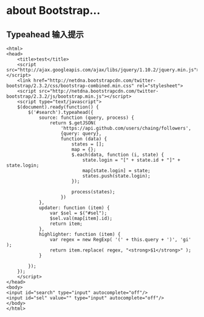 about Bootstrap...
==============

Typeahead 输入提示
-----------------

    <html>
    <head>
        <title>test</title>
        <script src="http://ajax.googleapis.com/ajax/libs/jquery/1.10.2/jquery.min.js"></script>
        <link href="http://netdna.bootstrapcdn.com/twitter-bootstrap/2.3.2/css/bootstrap-combined.min.css" rel="stylesheet">
        <script src="http://netdna.bootstrapcdn.com/twitter-bootstrap/2.3.2/js/bootstrap.min.js"></script>
        <script type="text/javascript">
        $(document).ready(function() {
            $('#search').typeahead({
                source: function (query, process) {
                    return $.getJSON(
                        'https://api.github.com/users/chaing/followers',
                        {query: query},
                        function (data) {
                            states = [];
                            map = {};
                            $.each(data, function (i, state) {
                                state.login = "[" + state.id + "]" + state.login;
                                map[state.login] = state;
                                states.push(state.login);
                            });

                            process(states);
                        })
                },
                updater: function (item) {
                    var $sel = $("#sel");
                    $sel.val(map[item].id);
                    return item;
                },
                highlighter: function (item) {
                    var regex = new RegExp( '(' + this.query + ')', 'gi' );
                    return item.replace( regex, "<strong>$1</strong>" );
                }

            });
        });
        </script>
    </head>
    <body>
    <input id="search" type="input" autocomplete="off"/>
    <input id="sel" value="" type="input" autocomplete="off"/>
    </body>
    </html>
